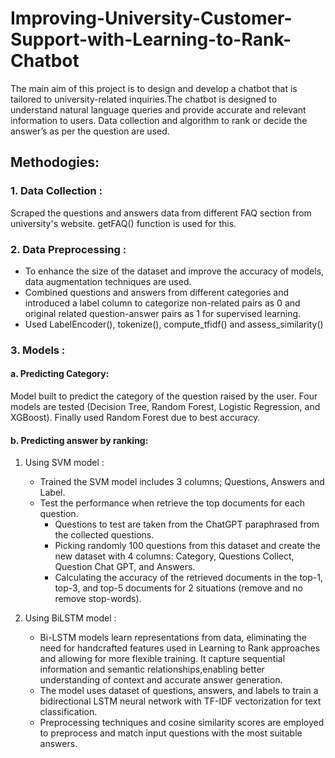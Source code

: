 # Improving-University-Customer-Support-with-Learning-to-Rank-Chatbot
The main aim of this project is to design and develop a chatbot that is tailored to university-related inquiries.The chatbot is designed to understand natural language queries and provide accurate and relevant information to users. Data collection and algorithm to rank or decide the answer’s as per the question are used.

## Methodogies:
### 1. Data Collection : 
Scraped the questions and answers data from different FAQ section from university's website. getFAQ() function is used for this.

### 2. Data Preprocessing :
* To enhance the size of the dataset and improve the accuracy of models,  data augmentation techniques are used.
* Combined questions and answers from different categories and introduced a label column to categorize non-related pairs as 0 and original related question-answer pairs as 1 for supervised learning.
* Used LabelEncoder(), tokenize(), compute_tfidf() and assess_similarity()

### 3. Models :
#### a. Predicting Category:
Model built to predict the category of the question raised by the user. Four models are tested (Decision Tree, Random Forest, Logistic Regression, and XGBoost). Finally used Random Forest due to best accuracy.

#### b. Predicting answer by ranking:
1. Using SVM model :
   * Trained the SVM model includes 3 columns; Questions, Answers and Label.
   * Test the performance when retrieve the top documents for each question.
      - Questions to test are taken from the ChatGPT paraphrased from the collected questions.
      - Picking randomly 100 questions from this dataset and create the new dataset with 4 columns:
        Category, Questions Collect, Question Chat GPT, and Answers.
      - Calculating the accuracy of the retrieved documents in the top-1, top-3, and top-5 documents for 2 situations (remove and no remove stop-words).

2. Using BiLSTM model :
   * Bi-LSTM models learn representations from data, eliminating the need for handcrafted features used in Learning to Rank approaches and allowing for more flexible training. It capture sequential information and semantic relationships,enabling better understanding of context and accurate answer generation.
   * The model uses dataset of questions, answers, and labels to train a bidirectional LSTM neural network with TF-IDF vectorization for text classification.
   * Preprocessing techniques and cosine similarity scores are employed to preprocess and match input questions with the most suitable answers.
